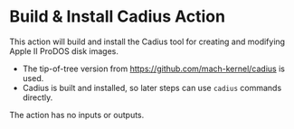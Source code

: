 # Build & Install Cadius Action

This action will build and install the Cadius tool for creating and modifying Apple II ProDOS disk images.

* The tip-of-tree version from https://github.com/mach-kernel/cadius is used.
* Cadius is built and installed, so later steps can use `cadius` commands directly.

The action has no inputs or outputs. 
